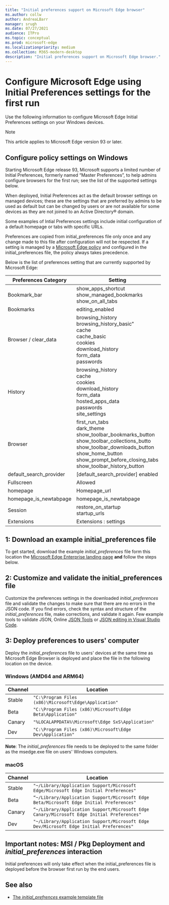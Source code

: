 ```yaml
---
title: "Initial preferences support on Microsoft Edge browser"
ms.author: collw
author: AndreaLBarr
manager: srugh
ms.date: 07/27/2021
audience: ITPro
ms.topic: conceptual
ms.prod: microsoft-edge
ms.localizationpriority: medium
ms.collection: M365-modern-desktop
description: "Initial preferences support on Microsoft Edge browser."
---
```


# Configure Microsoft Edge using Initial Preferences settings for the first run

Use the following information to configure Microsoft Edge Initial Preferences settings on your Windows devices.

> [!Note]
> This article applies to Microsoft Edge version 93 or later.

## Configure policy settings on Windows

Starting Microsoft Edge release 93, Microsoft supports a limited number of Initial Preferences, formerly named “Master Preferences”, to help admins configure browsers for the first run; see the list of the supported settings below.  

When deployed, Initial Preferences act as the default browser settings on managed devices; these are the settings that are preferred by admins to be used as default but can be changed by users or are not available for some devices as they are not joined to an Active Directory® domain.

Some examples of Intial Preferences settings include initial configuration of a default homepage or tabs with specific URLs.

Preferences are copied from initial_preferences file only once and any change made to this file after configuration will not be respected. If a setting is managed by a [Microsoft Edge policy](/deployedge/microsoft-edge-policies) and configured in the initial_preferences file, the policy always takes precedence.

Below is the list of preferences setting that are currently supported by Microsoft Edge:

| Preferences Category | Setting |
| - | - |
| Bookmark_bar | show_apps_shortcut<br>show_managed_bookmarks<br>show_on_all_tabs |
| Bookmarks | editing_enabled |
| Browser / clear_data | browsing_history<br>browsing_history_basic"<br>cache<br>cache_basic<br>cookies<br>download_history<br>form_data<br>passwords |
| History | browsing_history<br>cache<br>cookies<br>download_history<br>form_data<br>hosted_apps_data<br>passwords<br>site_settings |
| Browser | first_run_tabs<br>dark_theme<br>show_toolbar_bookmarks_button<br>show_toolbar_collections_butto<br>show_toolbar_downloads_button<br>show_home_button<br>show_prompt_before_closing_tabs<br>show_toolbar_history_button |
| default_search_provider | [default_search_provider] enabled |
| Fullscreen | Allowed |
| homepage | Homepage_url |
| homepage_is_newtabpage | homepage_is_newtabpage |
| Session | restore_on_startup<br>startup_urls |
| Extensions | Extensions : settings |

## 1: Download an example initial_preferences file

To get started, download the example *initial_preferences* file form this location the [Microsoft Edge Enterprise landing page](https://www.microsoft.com/edge/business/download) **and** follow the steps below.

## 2: Customize and validate the initial_preferences file

Customize the preferences settings in the downloaded *initial_preferences* file and validate the changes to make sure that there are no errors in the JSON code. If you find errors, check the syntax and structure of the *initial_preferences* file, make corrections, and validate it again. Few example tools to validate JSON, Online [JSON Tools](https://jsonformatter.org/) or [JSON editing in Visual Studio Code](https://code.visualstudio.com/docs/languages/json).

## 3: Deploy preferences to users' computer

Deploy the *initial_preferences* file to users' devices at the same time as Microsoft Edge Browser is deployed and place the file in the following location on the device.

### Windows (AMD64 and ARM64)

| Channel | Location |
| - | - |
| Stable | `"C:\Program Files (x86)\Microsoft\Edge\Application"` |
| Beta | `"C:\Program Files (x86)\Microsoft\Edge Beta\Application"` |
|Canary | `"%LOCALAPPDATA%\Microsoft\Edge SxS\Application"` |
| Dev | `"C:\Program Files (x86)\Microsoft\Edge Dev\Application"` |

**Note**: The *initial_preferences* file needs to be deployed to the same folder as the msedge.exe file on users' Windows computers.  

### macOS

| Channel | Location |
| - | - |
| Stable | `"~/Library/Application Support/Microsoft Edge/Microsoft Edge Initial Preferences"` |
| Beta | `“~/Library/Application Support/Microsoft Edge Beta/Microsoft Edge Initial Preferences"` |
| Canary | `“~/Library/Application Support/Microsoft Edge Canary/Microsoft Edge Initial Preferences"` |
| Dev | `"~/Library/Application Support/Microsoft Edge Dev/Microsoft Edge Initial Preferences"` |

## Important notes: MSI / Pkg Deployment and *initial_preferences* interaction

Initial preferences will only take effect when the initial_preferences file is deployed before the browser first run by the end users.  

## See also

- [The *initial_prefrences* example template file](https://www.microsoft.com/edge/business/download)
